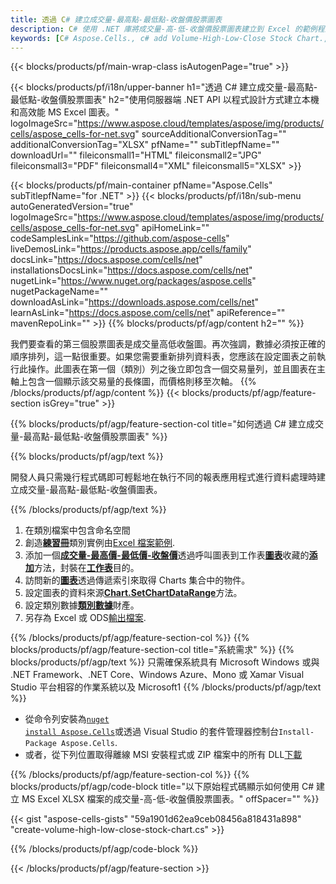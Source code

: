```yaml
---
title: 透過 C# 建立成交量-最高點-最低點-收盤價股票圖表
description: C# 使用 .NET 庫將成交量-高-低-收盤價股票圖表建立到 Excel 的範例程式碼。使用此代碼在 VB.NET、Asp.NET 或任何基於 .NET 的應用程式中建立 MS Excel 的成交量-高-低-收盤股票圖表。
keywords: [C# Aspose.Cells., c# add Volume-High-Low-Close Stock Chart., c# insert Volume-High-Low-Close Stock Chart., c# create Volume-High-Low-Close Stock Chart]
---
```

{{< blocks/products/pf/main-wrap-class isAutogenPage="true" >}}

{{< blocks/products/pf/i18n/upper-banner h1="透過 C# 建立成交量-最高點-最低點-收盤價股票圖表" h2="使用伺服器端 .NET API 以程式設計方式建立本機和高效能 MS Excel 圖表。" logoImageSrc="https://www.aspose.cloud/templates/aspose/img/products/cells/aspose_cells-for-net.svg" sourceAdditionalConversionTag="" additionalConversionTag="XLSX" pfName="" subTitlepfName="" downloadUrl="" fileiconsmall1="HTML" fileiconsmall2="JPG" fileiconsmall3="PDF" fileiconsmall4="XML" fileiconsmall5="XLSX" >}}

{{< blocks/products/pf/main-container pfName="Aspose.Cells" subTitlepfName="for .NET" >}}
{{< blocks/products/pf/i18n/sub-menu autoGeneratedVersion="true" logoImageSrc="https://www.aspose.cloud/templates/aspose/img/products/cells/aspose_cells-for-net.svg" apiHomeLink="" codeSamplesLink="https://github.com/aspose-cells" liveDemosLink="https://products.aspose.app/cells/family" docsLink="https://docs.aspose.com/cells/net" installationsDocsLink="https://docs.aspose.com/cells/net" nugetLink="https://www.nuget.org/packages/aspose.cells" nugetPackageName="" downloadAsLink="https://downloads.aspose.com/cells/net" learnAsLink="https://docs.aspose.com/cells/net" apiReference="" mavenRepoLink="" >}}
{{% blocks/products/pf/agp/content h2="" %}}

我們要查看的第三個股票圖表是成交量高低收盤圖。再次強調，數據必須按正確的順序排列，這一點很重要。如果您需要重新排列資料表，您應該在設定圖表之前執行此操作。此圖表在第一個（類別）列之後立即包含一個交易量列，並且圖表在主軸上包含一個顯示該交易量的長條圖，而價格則移至次軸。
{{% /blocks/products/pf/agp/content %}}
{{< blocks/products/pf/agp/feature-section isGrey="true" >}}

{{% blocks/products/pf/agp/feature-section-col title="如何透過 C# 建立成交量-最高點-最低點-收盤價股票圖表" %}}

{{% blocks/products/pf/agp/text %}}

開發人員只需幾行程式碼即可輕鬆地在執行不同的報表應用程式進行資料處理時建立成交量-最高點-最低點-收盤價圖表。

{{% /blocks/products/pf/agp/text %}}

1. 在類別檔案中包含命名空間
1. 創造[**練習冊**](https://reference.aspose.com/cells/net/aspose.cells/workbook)類別實例由[Excel 檔案範例](Volume-High-Low-Close.xlsx).
1. 添加一個[**成交量-最高價-最低價-收盤價**](https://reference.aspose.com/cells/net/aspose.cells.charts/charttype)透過呼叫圖表到工作表[**圖表**](https://reference.aspose.com/cells/net/aspose.cells.charts/chartcollection)收藏的[**添加**](https://reference.aspose.com/cells/net/aspose.cells.charts/chartcollection/methods/add)方法，封裝在[**工作表**](https://reference.aspose.com/cells/net/aspose.cells/worksheet)目的。
1. 訪問新的[**圖表**](https://reference.aspose.com/cells/net/aspose.cells.charts/chart)透過傳遞索引來取得 Charts 集合中的物件。
1. 設定圖表的資料來源[**Chart.SetChartDataRange**](https://reference.aspose.com/cells/net/aspose.cells.charts/chart/methods/setchartdatarange)方法。
1. 設定類別數據[**類別數據**](https://reference.aspose.com/cells/net/aspose.cells.charts/seriescollection/categorydata/)財產。
1. 另存為 Excel 或 ODS[輸出檔案](out.xlsx).

{{% /blocks/products/pf/agp/feature-section-col %}}
{{% blocks/products/pf/agp/feature-section-col title="系統需求" %}}
{{% blocks/products/pf/agp/text %}}
只需確保系統具有 Microsoft Windows 或與 .NET Framework、.NET Core、Windows Azure、Mono 或 Xamar Visual Studio 平台相容的作業系統以及 Microsoft1
{{% /blocks/products/pf/agp/text %}}
- 從命令列安裝為<code><a href="https://downloads.aspose.com/cells/net">nuget install Aspose.Cells</a></code>或透過 Visual Studio 的套件管理器控制台<code>Install-Package Aspose.Cells</code>.
- 或者，從下列位置取得離線 MSI 安裝程式或 ZIP 檔案中的所有 DLL<a href="https://downloads.aspose.com/cells/net">下載</a>

{{% /blocks/products/pf/agp/feature-section-col %}}
{{% blocks/products/pf/agp/code-block title="以下原始程式碼顯示如何使用 C# 建立 MS Excel XLSX 檔案的成交量-高-低-收盤價股票圖表。" offSpacer="" %}}

{{< gist "aspose-cells-gists" "59a1901d62ea9ceb08456a818431a898" "create-volume-high-low-close-stock-chart.cs" >}}

{{% /blocks/products/pf/agp/code-block %}}

{{< /blocks/products/pf/agp/feature-section >}}

<!-- aboutfile Starts -->
